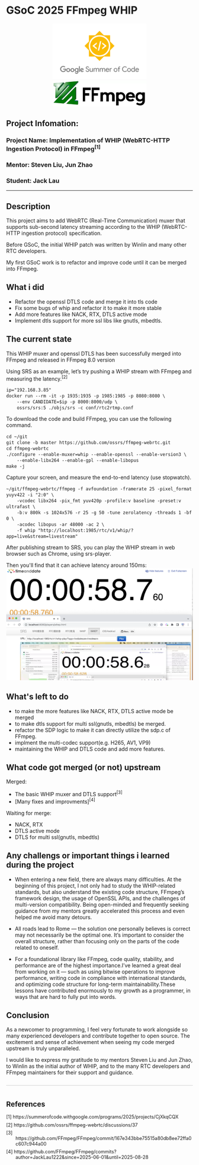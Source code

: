 # GSoC 2025 FFmpeg WHIP

<div align='center' display='flex'>
    <img src="./gsoc.png" style="width: 50%; height: auto;">
</div>

<div align='center' display='flex'>
    <img src="./ffmpeg.png" style="width: 50%; height: auto;">
</div>

## Project Infomation:

### Project Name: Implementation of WHIP (WebRTC-HTTP Ingestion Protocol) in FFmpeg<sup>[1]</sup>

### Mentor: Steven Liu, Jun Zhao

### Student: Jack Lau

---

## Description

This project aims to add WebRTC (Real-Time Communication) muxer that supports sub-second latency streaming according to the WHIP (WebRTC-HTTP ingestion protocol) specification.

Before GSoC, the initial WHIP patch was written by Winlin and many other RTC developers.

My first GSoC work is to refactor and improve code until it can be merged into FFmpeg.

## What i did

- Refactor the openssl DTLS code and merge it into tls code
- Fix some bugs of whip and refactor it to make it more stable
- Add more features like NACK, RTX, DTLS active mode
- Implement dtls support for more ssl libs like gnutls, mbedtls.

## The current state

This WHIP muxer and openssl DTLS has been successfully merged into FFmpeg and released in FFmpeg 8.0 version

Using SRS as an example, let’s try pushing a WHIP stream with FFmpeg and measuring the latency.<sup>[2]</sup>
```shell
ip="192.168.3.85"
docker run --rm -it -p 1935:1935 -p 1985:1985 -p 8080:8080 \
    --env CANDIDATE=$ip -p 8000:8000/udp \
    ossrs/srs:5 ./objs/srs -c conf/rtc2rtmp.conf
```
To download the code and build FFmpeg, you can use the following command.
```shell
cd ~/git
git clone -b master https://github.com/ossrs/ffmpeg-webrtc.git
cd ffmpeg-webrtc
./configure --enable-muxer=whip --enable-openssl --enable-version3 \
    --enable-libx264 --enable-gpl --enable-libopus
make -j
```
Capture your screen, and measure the end-to-end latency (use stopwatch).
```shell
~/git/ffmpeg-webrtc/ffmpeg -f avfoundation -framerate 25 -pixel_format yuyv422 -i "2:0" \
    -vcodec libx264 -pix_fmt yuv420p -profile:v baseline -preset:v ultrafast \
    -b:v 800k -s 1024x576 -r 25 -g 50 -tune zerolatency -threads 1 -bf 0 \
    -acodec libopus -ar 48000 -ac 2 \
    -f whip "http://localhost:1985/rtc/v1/whip/?app=live&stream=livestream"
```
After publishing stream to SRS, you can play the WHIP stream in web browser such as Chrome, using srs-player.

Then you'll find that it can achieve latency around 150ms:
![latency](./latency.png)

## What's left to do

- to make the more features like NACK, RTX, DTLS active mode be merged
- to make dtls support for multi ssl(gnutls, mbedtls) be merged.
- refactor the SDP logic to make it can directly utilize the sdp.c of FFmpeg.
- implment the multi-codec support(e.g. H265, AV1, VP9)
- maintaining the WHIP and DTLS code and add more features.

## What code got merged (or not) upstream

Merged:

- The basic WHIP muxer and DTLS support<sup>[3]</sup>
- [Many fixes and improvments]<sup>[4]</sup>

Waiting for merge:
- NACK, RTX
- DTLS active mode
- DTLS for multi ssl(gnutls, mbedtls)

## Any challengs or important things i learned during the project

- When entering a new field, there are always many difficulties. At the beginning of this project, I not only had to study the WHIP-related standards, but also understand the existing code structure, FFmpeg’s framework design, the usage of OpenSSL APIs, and the challenges of multi-version compatibility. Being open-minded and frequently seeking guidance from my mentors greatly accelerated this process and even helped me avoid many detours.

- All roads lead to Rome — the solution one personally believes is correct may not necessarily be the optimal one. It’s important to consider the overall structure, rather than focusing only on the parts of the code related to oneself.

- For a foundational library like FFmpeg, code quality, stability, and performance are of the highest importance.I’ve learned a great deal from working on it — such as using bitwise operations to improve performance, writing code in compliance with international standards, and optimizing code structure for long-term maintainability.These lessons have contributed enormously to my growth as a programmer, in ways that are hard to fully put into words.

## Conclusion

As a newcomer to programming, I feel very fortunate to work alongside so many experienced developers and contribute together to open source. The excitement and sense of achievement when seeing my code merged upstream is truly unparalleled.

I would like to express my gratitude to my mentors Steven Liu and Jun Zhao, to Winlin as the initial author of WHIP, and to the many RTC developers and FFmpeg maintainers for their support and guidance.


<div class="references">
    <h2>References</h2>
    <p>[1] https://summerofcode.withgoogle.com/programs/2025/projects/CjXkqCQX</p>
    <p>[2] https://github.com/ossrs/ffmpeg-webrtc/discussions/37</p>
    <p>[3] https://github.com/FFmpeg/FFmpeg/commit/167e343bbe75515a80db8ee72ffa0c607c944a00</p>
    <p>[4] https://github.com/FFmpeg/FFmpeg/commits?author=JackLau1222&since=2025-06-01&until=2025-08-28</p>
</div>

<style>
.references {
    margin-top: 2em;
    border-top: 1px solid #ccc;
    padding-top: 1em;
    font-size: 0.9em;
}
.references p {
    margin: 0.5em 0;
    text-indent: -2em;
    padding-left: 2em;
}
</style>